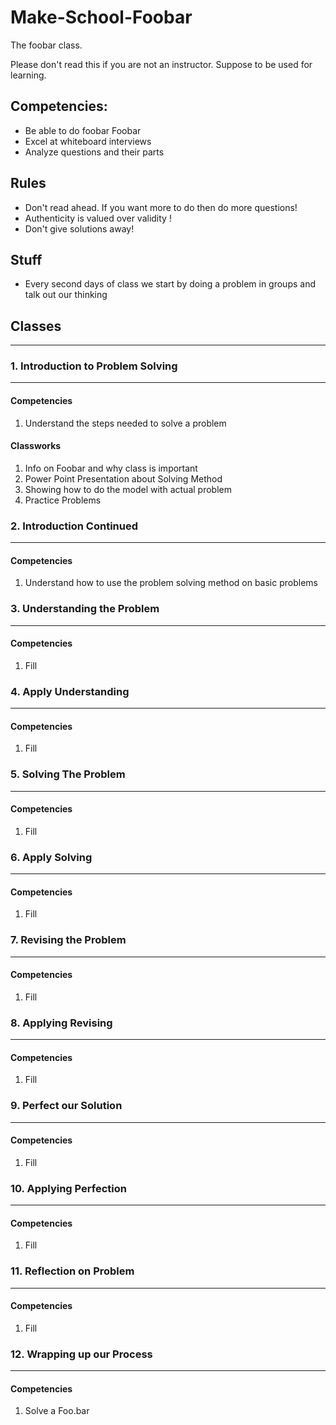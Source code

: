 # Make-School-Foobar
The foobar class.

Please don't read this if you are not an instructor. Suppose to be used for learning.

## Competencies:
- Be able to do foobar Foobar
- Excel at whiteboard interviews
- Analyze questions and their parts

## Rules
- Don't read ahead. If you want more to do then do more questions! 
- Authenticity is valued over validity !
- Don't give solutions away!

## Stuff
- Every second days of class we start by doing a problem in groups and talk out our thinking 

## Classes

---

### 1. Introduction to Problem Solving

---

#### Competencies
1. Understand the steps needed to solve a problem
     
#### Classworks
1. Info on Foobar and why class is important
1. Power Point Presentation about Solving Method
1. Showing how to do the model with actual problem
1. Practice Problems
    
### 2. Introduction Continued

---

#### Competencies
1. Understand how to use the problem solving method on basic problems    
    
    
### 3. Understanding the Problem

---

#### Competencies

1. Fill
    
### 4. Apply Understanding 

---

#### Competencies

1. Fill
    
### 5. Solving The Problem 

---

#### Competencies

1. Fill
    
### 6. Apply Solving

---

#### Competencies

1. Fill
    
### 7. Revising the Problem

---

#### Competencies

1. Fill
    
### 8. Applying Revising 

---

#### Competencies

1. Fill
    
### 9. Perfect our Solution

---

#### Competencies

1. Fill
    
### 10. Applying Perfection 

---

#### Competencies

1. Fill
    
### 11. Reflection on Problem 

---

#### Competencies

1. Fill
    
### 12. Wrapping up our Process 

---

#### Competencies

1. Solve a Foo.bar